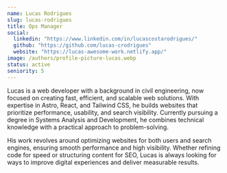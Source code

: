 ```yaml
---
name: Lucas Rodrigues
slug: lucas-rodrigues
title: Ops Manager
social:
  linkedin: "https://www.linkedin.com/in/lucascostarodrigues/"
  github: "https://github.com/lucas-crodrigues"
  website: "https://lucas-awesome-work.netlify.app/"
image: /authors/profile-picture-lucas.webp
status: active
seniority: 5
---
```


Lucas is a web developer with a background in civil engineering, now focused on creating fast, efficient, and scalable web solutions. With expertise in Astro, React, and Tailwind CSS, he builds websites that prioritize performance, usability, and search visibility. Currently pursuing a degree in Systems Analysis and Development, he combines technical knowledge with a practical approach to problem-solving.

His work revolves around optimizing websites for both users and search engines, ensuring smooth performance and high visibility. Whether refining code for speed or structuring content for SEO, Lucas is always looking for ways to improve digital experiences and deliver measurable results.
